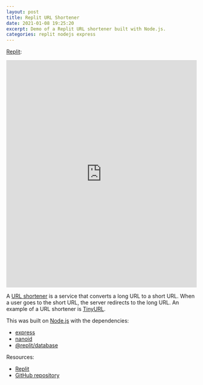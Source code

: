 ```yaml
---
layout: post
title: Replit URL Shortener
date: 2021-01-08 19:25:20
excerpt: Demo of a Replit URL shortener built with Node.js.
categories: replit nodejs express
---
```


[Replit](https://replit.com/@remarkablemark/URL-Shortener#package.json):

<iframe height="600px" width="100%" src="https://replit.com/@remarkablemark/URL-Shortener?lite=true#package.json" scrolling="no" frameborder="no" allowtransparency="true" allowfullscreen="true" sandbox="allow-forms allow-pointer-lock allow-popups allow-same-origin allow-scripts allow-modals"></iframe>

A [URL shortener](https://wikipedia.org/wiki/URL_shortening) is a service that converts a long URL to a short URL. When a user goes to the short URL, the server redirects to the long URL. An example of a URL shortener is [TinyURL](https://tinyurl.com/).

This was built on [Node.js](https://nodejs.org/) with the dependencies:

- [express](https://www.npmjs.com/package/express)
- [nanoid](https://www.npmjs.com/package/nanoid)
- [@replit/database](https://www.npmjs.com/package/@replit/database)

Resources:

- [Replit](https://replit.com/@remarkablemark/URL-Shortener#package.json)
- [GitHub repository](https://github.com/remarkablemark/Replit-URL-Shortener)
